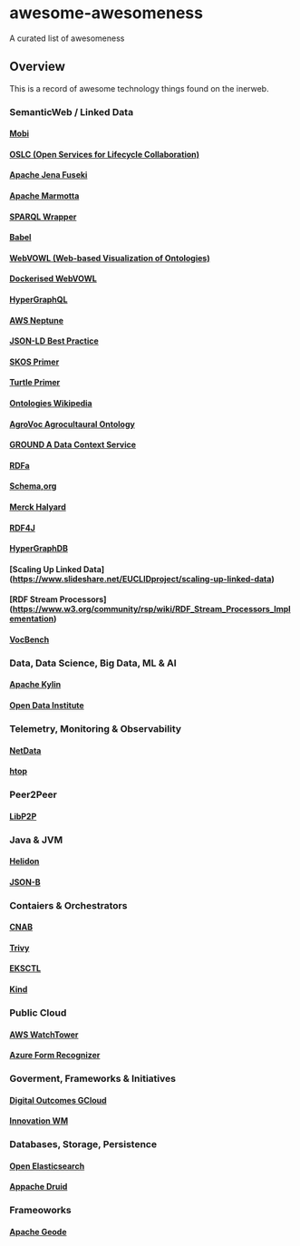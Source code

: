 # awesome-awesomeness
A curated list of awesomeness

## Overview
This is a record of awesome technology things found on the inerweb.

### SemanticWeb / Linked Data

#### [Mobi](https://mobi.inovexcorp.com/)
#### [OSLC (Open Services for Lifecycle Collaboration)](https://open-services.net/)
#### [Apache Jena Fuseki](https://jena.apache.org/documentation/fuseki2/)
#### [Apache Marmotta](https://marmotta.apache.org/)
#### [SPARQL Wrapper](https://rdflib.github.io/sparqlwrapper/)
#### [Babel](https://babelnet.org/)
#### [WebVOWL (Web-based Visualization of Ontologies)](http://vowl.visualdataweb.org/webvowl.html)
#### [Dockerised WebVOWL](https://github.com/mattjtodd/webowl)
#### [HyperGraphQL](https://www.hypergraphql.org/)
#### [AWS Neptune](https://aws.amazon.com/neptune/)
#### [JSON-LD Best Practice](https://json-ld.org/spec/latest/json-ld-api-best-practices/)
#### [SKOS Primer](https://www.w3.org/TR/skos-primer/)
#### [Turtle Primer](https://www.w3.org/2007/02/turtle/primer/)
#### [Ontologies Wikipedia](https://en.wikipedia.org/wiki/Ontology_(information_science)#cite_note-81)
#### [AgroVoc Agrocultaural Ontology](http://agrovoc.uniroma2.it/agrovoc/agrovoc/en/)
#### [GROUND A Data Context Service](https://blog.acolyer.org/2017/01/23/ground-a-data-context-service/)
#### [RDFa](http://rdfa.info/)
#### [Schema,org](https://schema.org/)
#### [Merck Halyard](https://github.com/Merck/Halyard)
#### [RDF4J](https://rdf4j.eclipse.org/)
#### [HyperGraphDB](http://www.hypergraphdb.org/?project=hypergraphdb&page=Home)
#### [Scaling Up Linked Data] (https://www.slideshare.net/EUCLIDproject/scaling-up-linked-data)
#### [RDF Stream Processors] (https://www.w3.org/community/rsp/wiki/RDF_Stream_Processors_Implementation)
#### [VocBench](http://vocbench.uniroma2.it/)

### Data, Data Science, Big Data, ML & AI

#### [Apache Kylin](]http://kylin.apache.org/)
#### [Open Data Institute](https://theodi.org/)

### Telemetry, Monitoring & Observability

#### [NetData](https://www.netdata.cloud/)
#### [htop](https://peteris.rocks/blog/htop/)

### Peer2Peer

#### [LibP2P](https://libp2p.io/)

### Java & JVM

#### [Helidon](https://helidon.io/#/)
#### [JSON-B](http://json-b.net/)

### Contaiers & Orchestrators

#### [CNAB](https://cnab.io)
#### [Trivy](https://github.com/knqyf263/trivy)
#### [EKSCTL](https://eksctl.io/)
#### [Kind](https://kind.sigs.k8s.io/)

### Public Cloud

#### [AWS WatchTower](https://aws.amazon.com/controltower/)
#### [Azure Form Recognizer](https://azure.microsoft.com/en-gb/services/cognitive-services/form-recognizer/)

### Goverment, Frameworks & Initiatives

#### [Digital Outcomes GCloud](https://www.gov.uk/guidance/digital-outcomes-and-specialists-suppliers-guide)
#### [Innovation WM](https://innovationwm.co.uk/)

### Databases, Storage, Persistence

#### [Open Elasticsearch](https://opendistro.github.io/for-elasticsearch-docs/docs/install/docker/)
#### [Appache Druid](https://druid.apache.org/technology)

### Frameoworks

#### [Apache Geode](https://geode.apache.org/)
